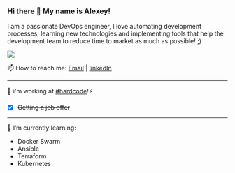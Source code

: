 ### Hi there 👋 My name is Alexey!

I am a passionate DevOps engineer, I love automating development processes, learning new technologies and implementing tools that help the development team to reduce time to market as much as possible! ;)

<a href="https://github.com/antonkomarev/github-profile-views-counter">
    <img src="https://komarev.com/ghpvc/?username=agermalid&style=for-the-badge">
</a>

📫 How to reach me: [Email](mailto:a.germalid@outlook.com) | [linkedIn](https://www.linkedin.com/in/agermalid/)

---

🔭 i'm working at [#hardcode](https://www.linkedin.com/company/hardcodekz/)!⚡

- [x] ~~Getting a job offer~~

---

🌱 I’m currently learning:

- Docker Swarm
- Ansible
- Terraform
- Kubernetes

<!-- ### Stats

<img alt="Most Used Languages" src="https://github-readme-stats.vercel.app/api/top-langs/?username=agermalid&layout=compact&langs_count=10)](https://github.com/agermalid%22"/>
<img alt="Alexey’s GitHub Stats" src="https://github-readme-stats.vercel.app/api?username=agermalid&show_icons=true&hide-border=true"/>
<img alt="Stats Card" src="https://github-readme-streak-stats.herokuapp.com/?user=agermalid">   -->
